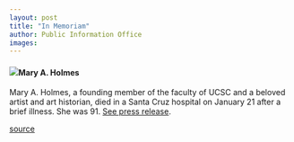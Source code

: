 ```yaml
---
layout: post
title: "In Memoriam"
author: Public Information Office
images:
---
```


#### ![][1]Mary A. Holmes

Mary A. Holmes, a founding member of the faculty of UCSC and a beloved artist and art historian, died in a Santa Cruz hospital on January 21 after a brief illness. She was 91. [See press release][2].  
  

[1]: ../art/holmes_mary.150.jpg
[2]: http://www.ucsc.edu/news_events/press_releases/01-02/01-23.holmes.html

[source](http://www1.ucsc.edu/currents/01-02/01-21/inmemoriam.html "Permalink to inmemoriam")
